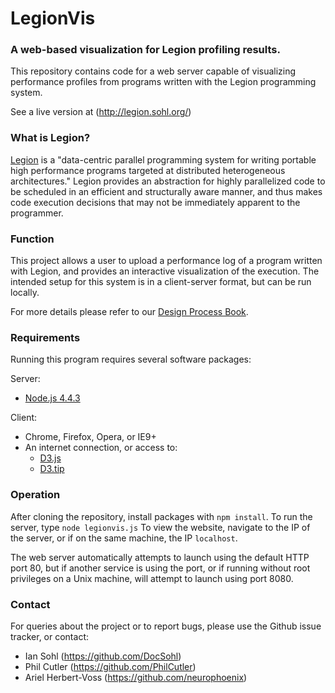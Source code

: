 # LegionVis
### A web-based visualization for Legion profiling results.

This repository contains code for a web server capable of visualizing performance profiles from programs written with the Legion programming system. 

See a live version at (http://legion.sohl.org/)

### What is Legion?
[Legion](http://legion.stanford.edu/) is a "data-centric parallel programming system for writing portable high performance programs targeted at distributed heterogeneous architectures." Legion provides an abstraction for highly parallelized code to be scheduled in an efficient and structurally aware manner, and thus makes code execution decisions that may not be immediately apparent to the programmer.

### Function
This project allows a user to upload a performance log of a program written with Legion, and provides an interactive visualization of the execution. The intended setup for this system is in a client-server format, but can be run locally.

For more details please refer to our [Design Process Book](https://github.com/DocSohl/LegionVis/blob/master/process_book.pdf).

### Requirements
Running this program requires several software packages:

Server:
 * [Node.js 4.4.3](http://www.nodejs.org/)

Client:
 * Chrome, Firefox, Opera, or IE9+
 * An internet connection, or access to:
   * [D3.js](http://d3js.org/)
   * [D3.tip](https://github.com/Caged/d3-tip)

### Operation
After cloning the repository, install packages with `npm install`.
To run the server, type `node legionvis.js`
To view the website, navigate to the IP of the server, or if on the same machine, the IP `localhost`.

The web server automatically attempts to launch using the default HTTP port 80, but if another service is using the port, or if running without root privileges on a Unix machine, will attempt to launch using port 8080.

### Contact
For queries about the project or to report bugs, please use the Github issue tracker, or contact:
 * Ian Sohl (https://github.com/DocSohl)
 * Phil Cutler (https://github.com/PhilCutler)
 * Ariel Herbert-Voss (https://github.com/neurophoenix)